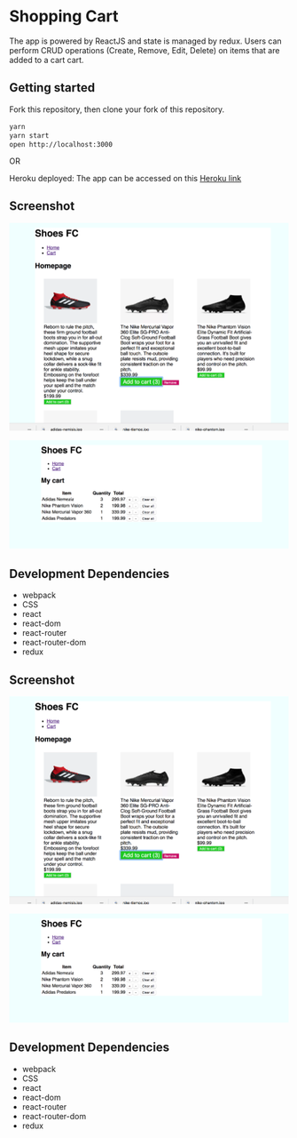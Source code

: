 # Shopping Cart
The app is powered by ReactJS and state is managed by redux. Users can perform CRUD operations (Create, Remove, Edit, Delete) on items that are added to a cart cart.

## Getting started
Fork this repository, then clone your fork of this repository.
```
yarn
yarn start
open http://localhost:3000
```
OR

Heroku deployed: The app can be accessed on this [Heroku link](https://peaceful-coast-83936.herokuapp.com/)


## Screenshot

![“Shopping cart home page with items”](https://github.com/ashToronto/Shopping-site/blob/master/ecommerce/docs/Screen%20Shot%202018-08-09%20at%204.56.02%20PM.png?raw=true)

![""](https://github.com/ashToronto/Shopping-site/blob/master/ecommerce/docs/Screen%20Shot%202018-08-09%20at%206.54.21%20PM.png?raw=true)

## Development Dependencies

* webpack
* CSS
* react
* react-dom
* react-router
* react-router-dom
* redux

## Screenshot

![“Shopping cart home page with items”](https://github.com/ashToronto/Shopping-site/blob/master/ecommerce/docs/Screen%20Shot%202018-08-09%20at%204.56.02%20PM.png?raw=true)

![""](https://github.com/ashToronto/Shopping-site/blob/master/ecommerce/docs/Screen%20Shot%202018-08-09%20at%206.54.21%20PM.png?raw=true)

## Development Dependencies

* webpack
* CSS
* react
* react-dom
* react-router
* react-router-dom
* redux
